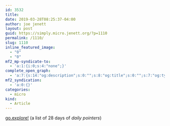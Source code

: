 ```yaml
---
id: 3532
title: 
date: 2019-03-28T08:25:37-04:00
author: joe jenett
layout: post
guid: https://simply.micro.jenett.org/?p=1110
permalink: /1110/
slug: 1110
inline_featured_image:
  - "0"
  - "0"
mf2_mp-syndicate-to:
  - 'a:1:{i:0;s:4:"none";}'
complete_open_graph:
  - 'a:7:{s:14:"og:description";s:0:"";s:8:"og:title";s:0:"";s:7:"og:type";s:0:"";s:12:"twitter:card";s:7:"summary";s:15:"twitter:creator";s:0:"";s:19:"twitter:description";s:0:"";s:8:"og:image";s:0:"";}'
mf2_syndication:
  - 'a:0:{}'
categories:
  - micro
kind:
  - Article
---
```

[go.explore!](https://wiki.jenett.org/go.explore:03-28-19) (a list of 28 days of _daily pointers_)